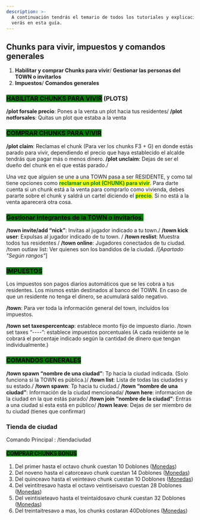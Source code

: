 ```yaml
---
description: >-
  A continuación tendrás el temario de todos los tutoriales y explicaciones que
  verás en esta guía.
---
```


## Chunks para vivir, impuestos y comandos generales

1. &#x20;              **Habilitar y comprar Chunks para vivir**/
   &#x20;              **Gestionar las personas del TOWN o invitarlos**
2. **Impuestos**/
   &#x20;               **Comandos generales**

### <mark style="background-color:green;">HABILITAR CHUNKS PARA VIVIR</mark> (PLOTS)

**/plot forsale precio**: Pones a la venta un plot hacia tus residentes/
**/plot notforsales**: Quitas un plot que estaba a la venta

### <mark style="background-color:green;">COMPRAR CHUNKS PARA VIVIR</mark>

**/plot claim**: Reclamas el chunk (Para ver los chunks F3 + G) en donde estás parado para vivir, dependiendo el precio que haya establecido el alcalde tendrás que pagar más o menos dinero. **/plot unclaim**: Dejas de ser el dueño del chunk en el que estás parado./


Una vez que alguien se une a una TOWN pasa a ser RESIDENTE, y como tal tiene opciones como <mark style="color:green;">**reclamar un plot (CHUNK) para vivir**</mark>. Para darte cuenta si un chunk está a la venta para comprarlo como vivienda, debes pararte sobre el chunk y saldrá un cartel diciendo el <mark style="color:green;">**precio**</mark>. Si no está a la venta aparecerá otra cosa.

### <mark style="background-color:green;">Gestionar integrantes de la TOWN o invitarlos.</mark>

**/town invite/add “nick”**: Invitas al jugador indicado a tu town./
**/town kick user**: Expulsas al jugador indicado de tu town. /
**/town reslist**: Muestra todos tus residentes /
**/town online**: Jugadores conectados de tu ciudad. /town outlaw list: Ver quienes son los bandidos de la ciudad. /[_Apartado "Según rangos"_]

### <mark style="background-color:green;">IMPUESTOS</mark>

Los impuestos son pagos diarios automáticos que se les cobra a tus residentes. Los mismos están destinados al banco del TOWN. En caso de que un residente no tenga el dinero, se acumulará saldo negativo.

**/town**: Para ver toda la información general del town, incluídos los impuestos.

**/town set taxespercentcap**: establece monto fijo de impuesto diario. /town set taxes “----”: establece impuestos porcentuales (A cada residente se le cobrará el porcentaje indicado según la cantidad de dinero que tengan individualmente.)

### <mark style="background-color:green;">COMANDOS GENERALES</mark>

**/town spawn “nombre de una ciudad”**: Tp hacia la ciudad indicada. (Solo funciona si la TOWN es pública.)/
**/town list**: Lista de todas las ciudades y su estado./
**/town spawn**: Tp hacia tu ciudad./
**/town “nombre de una ciudad”**: Información de la ciudad mencionada/
**/town here**: informacion de la ciudad en la que estás parado/
**/town join “nombre de la ciudad”**: Entras a una ciudad si esta está en público/
**/town leave**: Dejas de ser miembro de tu ciudad (tienes que confirmar)

### Tienda de ciudad

Comando Principal : /tiendaciudad

#### <mark style="background-color:green;">COMPRAR CHUNKS BONUS</mark>

1. Del primer hasta el octavo chunk cuestan 10 Doblones ([Monedas](/.gitbook/assets/category/mechanical/coin/coin.md))
2. Del noveno hasta el catorceavo chunk cuestan 14 Doblones ([Monedas](/.gitbook/assets/category/mechanical/coin/coin.md))
3. Del quinceavo hasta el veinteavo chunk cuestan 10 Doblones ([Monedas](/.gitbook/assets/category/mechanical/coin/coin.md))
4. Del veintitresavo hasta el octavo veintiseisavo cuestan 28 Doblones ([Monedas](/.gitbook/assets/category/mechanical/coin/coin.md))
5. Del veintisieteavo hasta el treintaidosavo chunk cuestan 32 Doblones ([Monedas](/.gitbook/assets/category/mechanical/coin/coin.md))
6. Del treintaitresavo a mas, los chunks costaran 40Doblones ([Monedas](/.gitbook/assets/category/mechanical/coin/coin.md))
